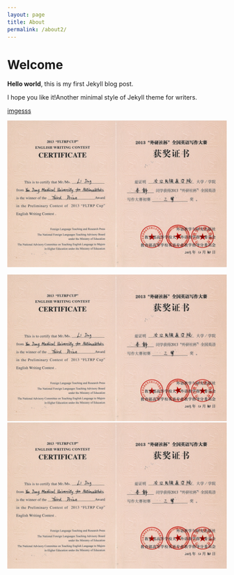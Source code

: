 ```yaml
---
layout: page
title: About
permalink: /about2/
---
```


# Welcome

**Hello world**, this is my first Jekyll blog post.

I hope you like it!Another minimal style of Jekyll theme for writers.

[imgesss](/image.html)

![My helpful screenshot](/assets/css/x3.jpg)

<img class="pic1" src="/assets/css/x3.jpg"/>

<div align="center">
<img src="/assets/css/x3.jpg"/>
</div>
